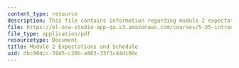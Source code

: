 ```yaml
---
content_type: resource
description: This file contains information regarding module 2 expectations.
file: https://ol-ocw-studio-app-qa.s3.amazonaws.com/courses/5-35-introduction-to-experimental-chemistry-fall-2012/dbc904cc3945c20ba86333f3c44dc00c_MIT5_35F12_Mod2_Expectatio.pdf
file_type: application/pdf
resourcetype: Document
title: Module 2 Expectations and Schedule
uid: dbc904cc-3945-c20b-a863-33f3c44dc00c
---
```

